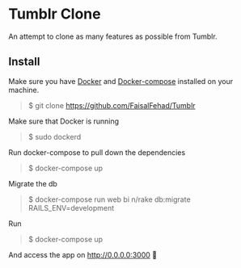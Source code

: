 Tumblr Clone
============
An attempt to clone as many features as possible from Tumblr.

## Install
Make sure you have [Docker](https://docs.docker.com/engine/installation/
) and [Docker-compose](https://docs.docker.com/compose/install/) installed on  your machine.

> $ git clone https://github.com/FaisalFehad/Tumblr

Make sure that Docker is running
> $ sudo dockerd

Run docker-compose to pull down the dependencies
> $ docker-compose up

Migrate the db
> $ docker-compose run web bi
n/rake db:migrate RAILS_ENV=development

Run
> $ docker-compose up

And access the app on http://0.0.0.0:3000 :tada:
